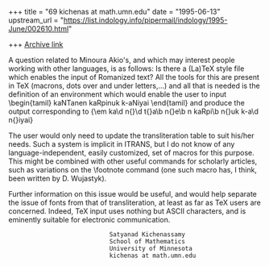 +++
title = "69 kichenas at math.umn.edu"
date = "1995-06-13"
upstream_url = "https://list.indology.info/pipermail/indology/1995-June/002610.html"

+++
[Archive link](https://list.indology.info/pipermail/indology/1995-June/002610.html)


A question related to Minoura Akio's, and which may 
interest people working with other languages, is as
follows: Is there a (La)TeX style file which enables
the input of Romanized text? All the tools for this are
present in TeX (macrons, dots over and under letters,...)
and all that is needed is the definition of an 
environment which would enable the user to input
\begin{tamil}
kaNTanen kaRpinuk k-aNiyai
\end{tamil}
and produce the output corresponding to
{\em ka\d n{}\d t{}a\b n{}e\b n kaRpi\b n{}uk k-a\d n{}iyai}

The user would only need to update the transliteration
table to suit his/her needs. Such a system
is implicit in ITRANS, but I do not know of any 
language-independent, easily customized, set of macros
for this purpose. This might be combined
with other useful commands for scholarly articles,
such as variations on the \footnote command 
(one such macro has, I think, been written by D. Wujastyk).

Further information on this issue would be useful, and would 
help separate the issue of fonts from that of transliteration,
at least as far as TeX users are concerned. Indeed, TeX input
uses nothing but ASCII characters, and is eminently suitable
for electronic communication.



                                Satyanad Kichenassamy
                                School of Mathematics
                                University of Minnesota
                                kichenas at math.umn.edu





